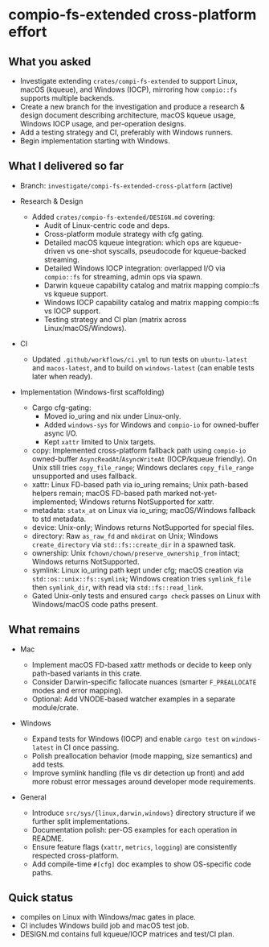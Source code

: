 # compio-fs-extended cross-platform effort

## What you asked
- Investigate extending `crates/compi-fs-extended` to support Linux, macOS (kqueue), and Windows (IOCP), mirroring how `compio::fs` supports multiple backends.
- Create a new branch for the investigation and produce a research & design document describing architecture, macOS kqueue usage, Windows IOCP usage, and per-operation designs.
- Add a testing strategy and CI, preferably with Windows runners.
- Begin implementation starting with Windows.

## What I delivered so far

- Branch: `investigate/compi-fs-extended-cross-platform` (active)

- Research & Design
  - Added `crates/compio-fs-extended/DESIGN.md` covering:
    - Audit of Linux-centric code and deps.
    - Cross-platform module strategy with cfg gating.
    - Detailed macOS kqueue integration: which ops are kqueue-driven vs one-shot syscalls, pseudocode for kqueue-backed streaming.
    - Detailed Windows IOCP integration: overlapped I/O via `compio::fs` for streaming, admin ops via spawn.
    - Darwin kqueue capability catalog and matrix mapping compio::fs vs kqueue support.
    - Windows IOCP capability catalog and matrix mapping compio::fs vs IOCP support.
    - Testing strategy and CI plan (matrix across Linux/macOS/Windows).

- CI
  - Updated `.github/workflows/ci.yml` to run tests on `ubuntu-latest` and `macos-latest`, and to build on `windows-latest` (can enable tests later when ready).

- Implementation (Windows-first scaffolding)
  - Cargo cfg-gating:
    - Moved io_uring and nix under Linux-only.
    - Added `windows-sys` for Windows and `compio-io` for owned-buffer async I/O.
    - Kept `xattr` limited to Unix targets.
  - copy: Implemented cross-platform fallback path using `compio-io` owned-buffer `AsyncReadAt`/`AsyncWriteAt` (IOCP/kqueue friendly). On Unix still tries `copy_file_range`; Windows declares `copy_file_range` unsupported and uses fallback.
  - xattr: Linux FD-based path via io_uring remains; Unix path-based helpers remain; macOS FD-based path marked not-yet-implemented; Windows returns NotSupported for xattr.
  - metadata: `statx_at` on Linux via io_uring; macOS/Windows fallback to std metadata.
  - device: Unix-only; Windows returns NotSupported for special files.
  - directory: Raw `as_raw_fd` and `mkdirat` on Unix; Windows `create_directory` via `std::fs::create_dir` in a spawned task.
  - ownership: Unix `fchown/chown/preserve_ownership_from` intact; Windows returns NotSupported.
  - symlink: Linux io_uring path kept under cfg; macOS creation via `std::os::unix::fs::symlink`; Windows creation tries `symlink_file` then `symlink_dir`, with read via `std::fs::read_link`.
  - Gated Unix-only tests and ensured `cargo check` passes on Linux with Windows/macOS code paths present.

## What remains

- Mac
  - Implement macOS FD-based xattr methods or decide to keep only path-based variants in this crate.
  - Consider Darwin-specific fallocate nuances (smarter `F_PREALLOCATE` modes and error mapping).
  - Optional: Add VNODE-based watcher examples in a separate module/crate.

- Windows
  - Expand tests for Windows (IOCP) and enable `cargo test` on `windows-latest` in CI once passing.
  - Polish preallocation behavior (mode mapping, size semantics) and add tests.
  - Improve symlink handling (file vs dir detection up front) and add more robust error messages around developer mode requirements.

- General
  - Introduce `src/sys/{linux,darwin,windows}` directory structure if we further split implementations.
  - Documentation polish: per-OS examples for each operation in README.
  - Ensure feature flags (`xattr`, `metrics`, `logging`) are consistently respected cross-platform.
  - Add compile-time `#[cfg]` doc examples to show OS-specific code paths.

## Quick status
- compiles on Linux with Windows/mac gates in place.
- CI includes Windows build job and macOS test job.
- DESIGN.md contains full kqueue/IOCP matrices and test/CI plan.
